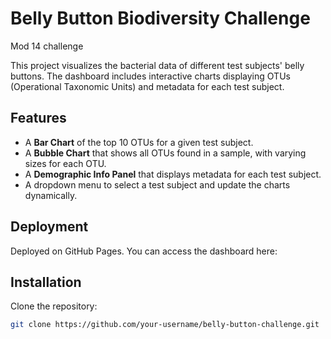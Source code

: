 # Belly Button Biodiversity Challenge
Mod 14 challenge 

This project visualizes the bacterial data of different test subjects' belly buttons. The dashboard includes interactive charts displaying OTUs (Operational Taxonomic Units) and metadata for each test subject.

## Features

- A **Bar Chart** of the top 10 OTUs for a given test subject.
- A **Bubble Chart** that shows all OTUs found in a sample, with varying sizes for each OTU.
- A **Demographic Info Panel** that displays metadata for each test subject.
- A dropdown menu to select a test subject and update the charts dynamically.

## Deployment

Deployed on GitHub Pages. You can access the dashboard here: 

## Installation

Clone the repository:
```bash
git clone https://github.com/your-username/belly-button-challenge.git
